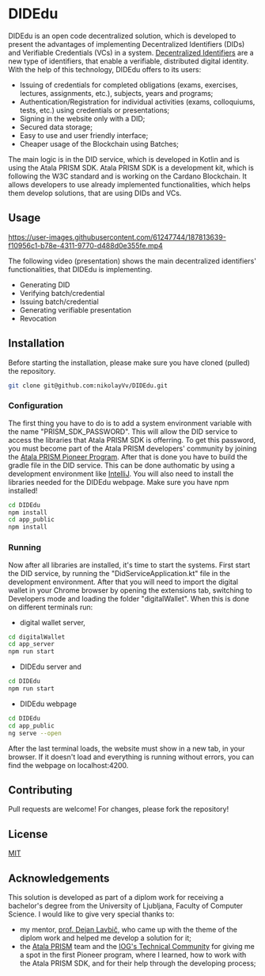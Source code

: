 # DIDEdu

DIDEdu is an open code decentralized solution, which is developed to present the advantages of implementing Decentralized Identifiers (DIDs) and Verifiable Credentials (VCs) in a system. [Decentralized Identifiers](https://www.w3.org/TR/did-core/) are a new type of identifiers, that enable a verifiable, distributed digital identity. With the help of this technology, DIDEdu offers to its users:
- Issuing of credentials for completed obligations (exams, exercises, lectures, assignments, etc.), subjects, years and programs;
- Authentication/Registration for individual activities (exams, colloquiums, tests, etc.) using credentials or presentations;
- Signing in the website only with a DID;
- Secured data storage;
- Easy to use and user friendly interface;
- Cheaper usage of the Blockchain using Batches;

The main logic is in the DID service, which is developed in Kotlin and is using the Atala PRISM SDK. Atala PRISM SDK is a development kit, which is following the W3C standard and is working on the Cardano Blockchain. It allows developers to use already implemented functionalities, which helps them develop solutions, that are using DIDs and VCs.

## Usage

https://user-images.githubusercontent.com/61247744/187813639-f10956c1-b78e-4311-9770-d488d0e355fe.mp4

The following video (presentation) shows the main decentralized identifiers' functionalities, that DIDEdu is implementing.
- Generating DID
- Verifying batch/credential
- Issuing batch/credential
- Generating verifiable presentation
- Revocation

## Installation
Before starting the installation, please make sure you have cloned (pulled) the repository.
```bash
git clone git@github.com:nikolayVv/DIDEdu.git
```
### Configuration
The first thing you have to do is to add a system environment variable with the name "PRISM_SDK_PASSWORD". This will allow the DID service to access the libraries that Atala PRISM SDK is offerring. To get this password, you must become part of the Atala PRISM developers' community by joining the [Atala PRISM Pioneer Program](https://input-output.typeform.com/to/xfSQykYo?typeform-source=atalaprism.io).
After that is done you have to build the gradle file in the DID service. This can be done authomatic by using a development environment like [IntelliJ](https://www.jetbrains.com/idea/). You will also need to install the libraries needed for the DIDEdu webpage. Make sure you have npm installed!
```bash
cd DIDEdu
npm install
cd app_public
npm install
```
### Running
Now after all libraries are installed, it's time to start the systems. First start the DID service, by running the "DidServiceApplication.kt" file in the development environment. After that you will need to import the digital wallet in your Chrome browser by opening the extensions tab, switching to Developers mode and loading the folder "digitalWallet". When this is done on different terminals run:
- digital wallet server,
```bash
cd digitalWallet
cd app_server
npm run start
```
- DIDEdu server and
```bash
cd DIDEdu
npm run start
```
- DIDEdu webpage
```bash
cd DIDEdu
cd app_public
ng serve --open
```
After the last terminal loads, the website must show in a new tab, in your browser. If it doesn't load and everything is running without errors, you can find the webpage on localhost:4200.

## Contributing
Pull requests are welcome! For changes, please fork the repository!

## License
[MIT](https://choosealicense.com/licenses/mit/)

## Acknowledgements
This solution is developed as part of a diplom work for receiving a bachelor's degree from the University of Ljubljana, Faculty of Computer Science. I would like to give very special thanks to:
- my mentor, [prof. Dejan Lavbič](https://www.lavbic.net/), who came up with the theme of the diplom work and helped me develop a solution for it;
- the [Atala PRISM](https://atalaprism.io/) team and the [IOG's Technical Community](https://iohk.io/) for giving me a spot in the first Pioneer program, where I learned, how to work with the Atala PRISM SDK, and for their help through the developing process;
